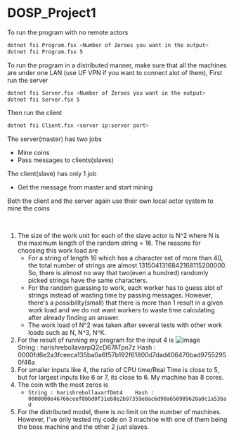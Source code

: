 # DOSP_Project1
To run the program with no remote actors
```bash
dotnet fsi Program.fsx <Number of Zeroes you want in the output>
dotnet fsi Program.fsx 5
```

To run the program in a  distributed manner, make sure that all the machines are under one LAN (use UF VPN if you want to connect alot of them),
First run the server
```bash
dotnet fsi Server.fsx <Number of Zeroes you want in the output>
dotnet fsi Server.fsx 5
```
Then run the client 
```bash
dotnet fsi Client.fsx <server ip:server port>
```
The server(master) has two jobs
   * Mine coins
   * Pass messages to clients(slaves)

The client(slave) has only 1 job
   * Get the message from master and start mining

Both the client and the server again use their own local actor system to mine the coins

<br/>

1. The size of the work unit for each of the slave actor is N^2 where N is the maximum length of the random string = 16. The reasons for choosing this work load are
   * For a string of length 16 which has a character set of more than 40, the total number of strings are almost 1315041316842168115200000. So, there is almost no way that two(even a hundred) randomly picked strings have the same characters.
   * For the random guessing to work, each worker has to guess alot of strings instead of wasting time by passing messages. However, there's a possibility(small) that there is more than 1 result in a given work load and we do not want workers to waste time calculating after already finding an answer.
   * The work load of N^2 was taken after several tests with other work loads such as N, N^3, N^K.
2. For the result of running my program for the input 4 is ![image](https://user-images.githubusercontent.com/20385352/134098541-374a650f-1bef-4b20-9074-593e226b4afa.png)<br/>String : harishrebollavarpQ2cD67ATpn7z Hash : 0000fd6e2a3fceeca135ba0a6f57b192f61800d7dad406470bad97552950f46a
3. For smaller inputs like 4, the ratio of CPU time/Real Time is close to 5, but for largest inputs like 6 or 7, its close to 6. My machine has 8 cores.
4. The coin with the most zeros is 
   * ```String : harishrebollavarfDmt4    Hash : 0000000e46766ceef8bbd0f31eb8e2b97359e0ac6d90a650989620a0c1a53bad```
6. For the distributed model, there is no limit on the number of machines. However, I've only tested my code on 3 machine with one of them being the boss machine and the other 2 just slaves.

